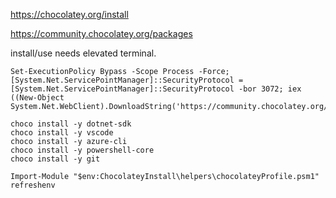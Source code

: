 https://chocolatey.org/install

https://community.chocolatey.org/packages

install/use needs elevated terminal.

```pwsh
Set-ExecutionPolicy Bypass -Scope Process -Force; [System.Net.ServicePointManager]::SecurityProtocol = [System.Net.ServicePointManager]::SecurityProtocol -bor 3072; iex ((New-Object System.Net.WebClient).DownloadString('https://community.chocolatey.org/install.ps1'))
```


```pwsh
choco install -y dotnet-sdk
choco install -y vscode
choco install -y azure-cli
choco install -y powershell-core
choco install -y git
```

```pwsh
Import-Module "$env:ChocolateyInstall\helpers\chocolateyProfile.psm1"
refreshenv
```
